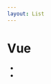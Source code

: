 ```yaml
---
layout: List
---
```


# Vue

- <aLink time='2018-06-06' href='./vue/Vue_No_Refresh' title='Vue 返回时不刷新页面' />

- <aLink time='2018-06-04' href='./vue/Vue_Data_Update_Views' title='Vue 数据更新视图未同步渲染' />


